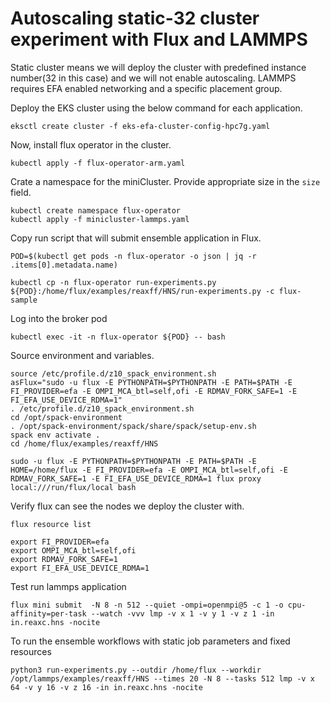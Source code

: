 # Autoscaling static-32 cluster experiment with Flux and LAMMPS
Static cluster means we will deploy the cluster with predefined instance number(32 in this case) and we will not enable autoscaling. LAMMPS requires EFA enabled networking and a specific placement group.

Deploy the EKS cluster using the below command for each application.
```console
eksctl create cluster -f eks-efa-cluster-config-hpc7g.yaml
```

Now, install flux operator in the cluster. 
```console
kubectl apply -f flux-operator-arm.yaml
```

Crate a namespace for the miniCluster. Provide appropriate size in the `size` field. 
```console
kubectl create namespace flux-operator
kubectl apply -f minicluster-lammps.yaml
```

Copy run script that will submit ensemble application in Flux.
```console
POD=$(kubectl get pods -n flux-operator -o json | jq -r .items[0].metadata.name)

kubectl cp -n flux-operator run-experiments.py ${POD}:/home/flux/examples/reaxff/HNS/run-experiments.py -c flux-sample
```

Log into the broker pod
```console
kubectl exec -it -n flux-operator ${POD} -- bash
```

Source environment and variables. 
```console
source /etc/profile.d/z10_spack_environment.sh
asFlux="sudo -u flux -E PYTHONPATH=$PYTHONPATH -E PATH=$PATH -E FI_PROVIDER=efa -E OMPI_MCA_btl=self,ofi -E RDMAV_FORK_SAFE=1 -E FI_EFA_USE_DEVICE_RDMA=1"
. /etc/profile.d/z10_spack_environment.sh
cd /opt/spack-environment
. /opt/spack-environment/spack/share/spack/setup-env.sh
spack env activate .
cd /home/flux/examples/reaxff/HNS
```

```console
sudo -u flux -E PYTHONPATH=$PYTHONPATH -E PATH=$PATH -E HOME=/home/flux -E FI_PROVIDER=efa -E OMPI_MCA_btl=self,ofi -E RDMAV_FORK_SAFE=1 -E FI_EFA_USE_DEVICE_RDMA=1 flux proxy local:///run/flux/local bash
```

Verify flux can see the nodes we deploy the cluster with.
```console
flux resource list
```

```console
export FI_PROVIDER=efa
export OMPI_MCA_btl=self,ofi
export RDMAV_FORK_SAFE=1
export FI_EFA_USE_DEVICE_RDMA=1
```

Test run lammps application
```console
flux mini submit  -N 8 -n 512 --quiet -ompi=openmpi@5 -c 1 -o cpu-affinity=per-task --watch -vvv lmp -v x 1 -v y 1 -v z 1 -in in.reaxc.hns -nocite
```
To run the ensemble workflows with static job parameters and fixed resources
```console
python3 run-experiments.py --outdir /home/flux --workdir /opt/lammps/examples/reaxff/HNS --times 20 -N 8 --tasks 512 lmp -v x 64 -v y 16 -v z 16 -in in.reaxc.hns -nocite
```